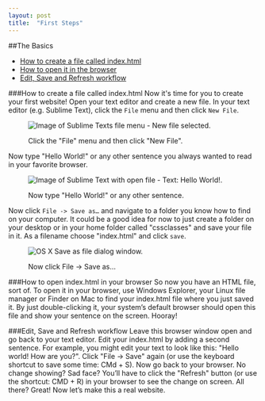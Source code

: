 ```yaml
---
layout: post
title:  "First Steps"
---
```


##The Basics
* [How to create a file called index.html](#how-to-create-a-file-called-indexhtml)
* [How to open it in the browser](#how-to-open-indexhtml-in-your-browser)
* [Edit, Save and Refresh workflow](#edit-save-and-refresh-workflow)

###How to create a file called index.html
Now it's time for you to create your first website! Open your text editor and create a new file. In your text editor (e.g. Sublime Text), click the `File` menu and then click `New File`.

<figure>
  <img src="{{site.baseurl}}/assets/images/new-file.png" alt="Image of Sublime Texts file menu - New file selected.">
  <figcaption>
    <p>Click the "File" menu and then click "New File".</p>
  </figcaption>
</figure>

Now type "Hello World!" or any other sentence you always wanted to read in your favorite browser.

<figure>
  <img src="{{site.baseurl}}/assets/images/hello-world.png" alt="Image of Sublime Text with open file - Text: Hello World!.">
  <figcaption>
    <p>Now type "Hello World!" or any other sentence.</p>
  </figcaption>
</figure>

Now click `File -> Save as…` and navigate to a folder you know how to find on your computer. It could be a good idea for now to just create a folder on your desktop or in your home folder called "cssclasses" and save your file in it. As a filename choose "index.html" and click `save`.

<figure>
  <img src="{{site.baseurl}}/assets/images/save-as.png" alt="OS X Save as file dialog window.">
  <figcaption>
    <p>Now click File -> Save as…</p>
  </figcaption>
</figure>

###How to open index.html in your browser
So now you have an HTML file, sort of. To open it in your browser, use Windows Explorer, your Linux file manager or Finder on Mac to find your index.html file where you just saved it. By just double-clicking it, your system’s default browser should open this file and show your sentence on the screen. Hooray!

###Edit, Save and Refresh workflow
Leave this browser window open and go back to your text editor. Edit your index.html by adding a second sentence. For example, you might edit your text to look like this: "Hello world! How are you?". Click "File -> Save" again (or use the keyboard shortcut to save some time: CMd + S). Now go back to your browser. No change showing? Sad face? You’ll have to click the "Refresh" button (or use the shortcut: CMD + R) in your browser to see the change on screen. All there? Great! Now let’s make this a real website.
